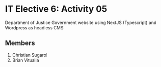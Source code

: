 # IT Elective 6: Activity 05

Department of Justice Government website using NextJS (Typescript) and Wordpress as headless CMS

## Members

1. Christian Sugarol
2. Brian Vitualla

